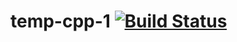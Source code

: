 # temp-cpp-1 [![Build Status](https://travis-ci.org/YPermitin/temp-cpp-ex1.svg?branch=master)](https://travis-ci.org/YPermitin/temp-cpp-ex1)